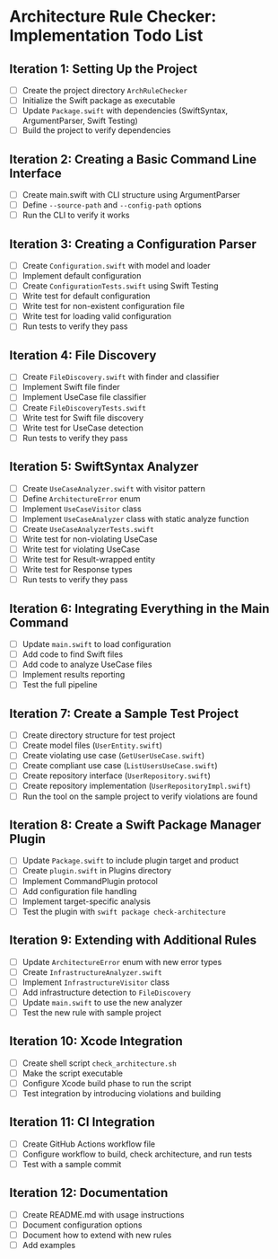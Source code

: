 # Architecture Rule Checker: Implementation Todo List

## Iteration 1: Setting Up the Project
- [ ] Create the project directory `ArchRuleChecker`
- [ ] Initialize the Swift package as executable
- [ ] Update `Package.swift` with dependencies (SwiftSyntax, ArgumentParser, Swift Testing)
- [ ] Build the project to verify dependencies

## Iteration 2: Creating a Basic Command Line Interface
- [ ] Create main.swift with CLI structure using ArgumentParser
- [ ] Define `--source-path` and `--config-path` options
- [ ] Run the CLI to verify it works

## Iteration 3: Creating a Configuration Parser
- [ ] Create `Configuration.swift` with model and loader
- [ ] Implement default configuration
- [ ] Create `ConfigurationTests.swift` using Swift Testing
- [ ] Write test for default configuration
- [ ] Write test for non-existent configuration file
- [ ] Write test for loading valid configuration
- [ ] Run tests to verify they pass

## Iteration 4: File Discovery
- [ ] Create `FileDiscovery.swift` with finder and classifier
- [ ] Implement Swift file finder
- [ ] Implement UseCase file classifier
- [ ] Create `FileDiscoveryTests.swift`
- [ ] Write test for Swift file discovery
- [ ] Write test for UseCase detection
- [ ] Run tests to verify they pass

## Iteration 5: SwiftSyntax Analyzer
- [ ] Create `UseCaseAnalyzer.swift` with visitor pattern
- [ ] Define `ArchitectureError` enum
- [ ] Implement `UseCaseVisitor` class
- [ ] Implement `UseCaseAnalyzer` class with static analyze function
- [ ] Create `UseCaseAnalyzerTests.swift`
- [ ] Write test for non-violating UseCase
- [ ] Write test for violating UseCase
- [ ] Write test for Result-wrapped entity
- [ ] Write test for Response types
- [ ] Run tests to verify they pass

## Iteration 6: Integrating Everything in the Main Command
- [ ] Update `main.swift` to load configuration
- [ ] Add code to find Swift files
- [ ] Add code to analyze UseCase files
- [ ] Implement results reporting
- [ ] Test the full pipeline

## Iteration 7: Create a Sample Test Project
- [ ] Create directory structure for test project
- [ ] Create model files (`UserEntity.swift`)
- [ ] Create violating use case (`GetUserUseCase.swift`)
- [ ] Create compliant use case (`ListUsersUseCase.swift`)
- [ ] Create repository interface (`UserRepository.swift`)
- [ ] Create repository implementation (`UserRepositoryImpl.swift`)
- [ ] Run the tool on the sample project to verify violations are found

## Iteration 8: Create a Swift Package Manager Plugin
- [ ] Update `Package.swift` to include plugin target and product
- [ ] Create `plugin.swift` in Plugins directory
- [ ] Implement CommandPlugin protocol
- [ ] Add configuration file handling
- [ ] Implement target-specific analysis
- [ ] Test the plugin with `swift package check-architecture`

## Iteration 9: Extending with Additional Rules
- [ ] Update `ArchitectureError` enum with new error types
- [ ] Create `InfrastructureAnalyzer.swift`
- [ ] Implement `InfrastructureVisitor` class
- [ ] Add infrastructure detection to `FileDiscovery`
- [ ] Update `main.swift` to use the new analyzer
- [ ] Test the new rule with sample project

## Iteration 10: Xcode Integration
- [ ] Create shell script `check_architecture.sh`
- [ ] Make the script executable
- [ ] Configure Xcode build phase to run the script
- [ ] Test integration by introducing violations and building

## Iteration 11: CI Integration
- [ ] Create GitHub Actions workflow file
- [ ] Configure workflow to build, check architecture, and run tests
- [ ] Test with a sample commit

## Iteration 12: Documentation
- [ ] Create README.md with usage instructions
- [ ] Document configuration options
- [ ] Document how to extend with new rules
- [ ] Add examples
